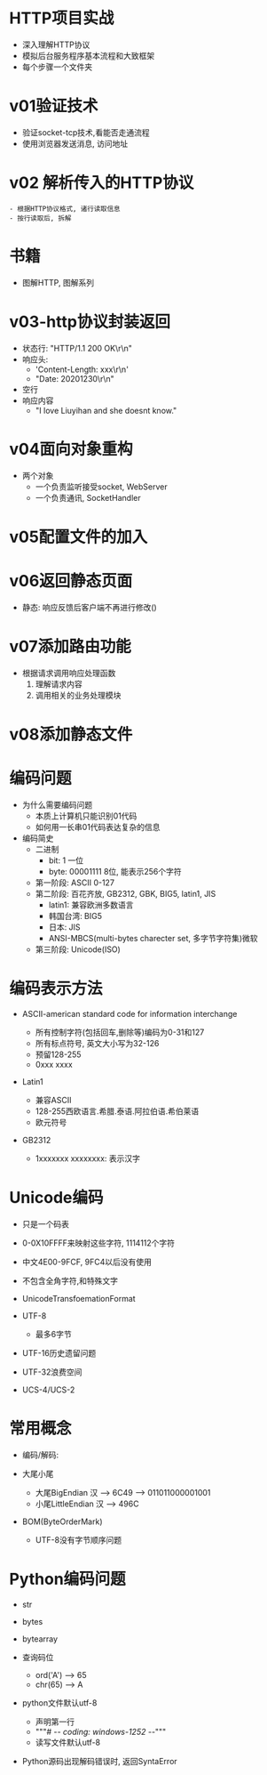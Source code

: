 # HTTP项目实战
- 深入理解HTTP协议
- 模拟后台服务程序基本流程和大致框架
- 每个步骤一个文件夹

# v01验证技术
- 验证socket-tcp技术,看能否走通流程
- 使用浏览器发送消息, 访问地址
# v02 解析传入的HTTP协议
    - 根据HTTP协议格式, 诸行读取信息
    - 按行读取后, 拆解
    
# 书籍
- 图解HTTP, 图解系列

# v03-http协议封装返回
- 状态行: "HTTP/1.1 200 OK\r\n"
- 响应头: 
    - 'Content-Length: xxx\r\n'
    - "Date: 20201230\r\n"
- 空行
- 响应内容
    - "I love Liuyihan and she doesnt know."


# v04面向对象重构
- 两个对象
    - 一个负责监听接受socket, WebServer
    - 一个负责通讯, SocketHandler

# v05配置文件的加入
# v06返回静态页面
- 静态: 响应反馈后客户端不再进行修改()

# v07添加路由功能
- 根据请求调用响应处理函数
    1. 理解请求内容
    2. 调用相关的业务处理模块
    
# v08添加静态文件

# 编码问题
- 为什么需要编码问题
    - 本质上计算机只能识别01代码
    - 如何用一长串01代码表达复杂的信息
- 编码简史
    - 二进制
        - bit: 1 一位
        - byte: 00001111 8位, 能表示256个字符
    - 第一阶段: ASCII 0-127
    - 第二阶段: 百花齐放, GB2312, GBK, BIG5, latin1, JIS
        - latin1: 兼容欧洲多数语言
        - 韩国台湾: BIG5
        - 日本: JIS
        - ANSI-MBCS(multi-bytes charecter set, 多字节字符集)微软
    - 第三阶段: Unicode(ISO)
    
# 编码表示方法
- ASCII-american standard code for information interchange
    - 所有控制字符(包括回车,删除等)编码为0-31和127
    - 所有标点符号, 英文大小写为32-126
    - 预留128-255
    - 0xxx xxxx 
- Latin1
    - 兼容ASCII
    - 128-255西欧语言.希腊.泰语.阿拉伯语.希伯莱语
    - 欧元符号
    
- GB2312
    - 1xxxxxxx xxxxxxxx: 表示汉字

# Unicode编码
- 只是一个码表
- 0-0X10FFFF来映射这些字符, 1114112个字符
- 中文4E00-9FCF, 9FC4以后没有使用
- 不包含全角字符,和特殊文字
- UnicodeTransfoemationFormat
- UTF-8
    - 最多6字节
- UTF-16历史遗留问题
- UTF-32浪费空间

- UCS-4/UCS-2

# 常用概念
- 编码/解码:
- 大尾小尾
    - 大尾BigEndian 汉 --> 6C49 --> 011011000001001
    - 小尾LittleEndian 汉 --> 496C
    
- BOM(ByteOrderMark)
    - UTF-8没有字节顺序问题
     
# Python编码问题
- str
- bytes
- bytearray

- 查询码位
    - ord('A') --> 65
    - chr(65) --> A
    
- python文件默认utf-8
    - 声明第一行
    - """# -*- coding: windows-1252 -*-"""
    - 读写文件默认utf-8
- Python源码出现解码错误时, 返回SyntaError
    